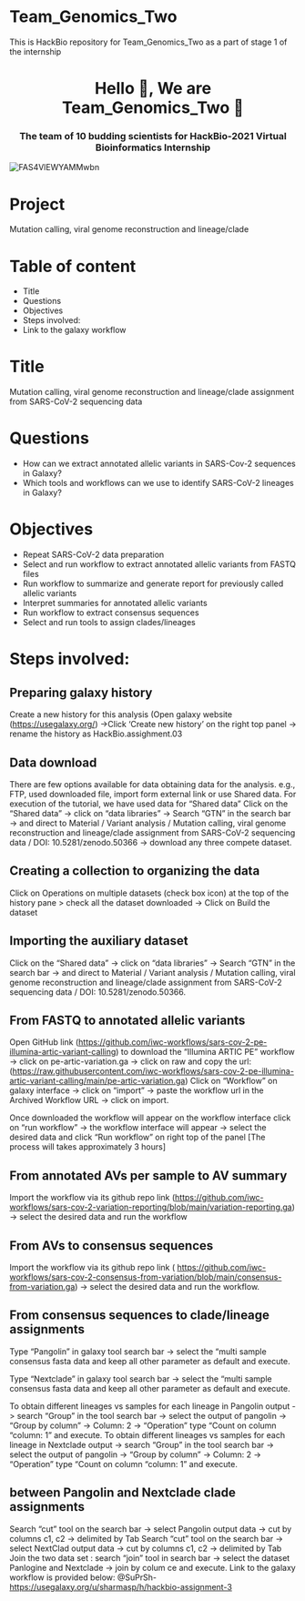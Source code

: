 # Team_Genomics_Two

This is HackBio repository for Team_Genomics_Two as a part of stage 1 of the internship

<h1 align="center">Hello 👋, We are Team_Genomics_Two 👋</h1>
<h3 align="center">The team of 10  budding scientists for HackBio-2021 Virtual Bioinformatics Internship </h3>


![FAS4VlEWYAMMwbn](https://user-images.githubusercontent.com/92309828/139589654-21370596-aef8-4108-8a77-de49bfd94d03.jpg)


# Project
Mutation calling, viral genome reconstruction and lineage/clade 



# Table of content
* Title
* Questions
* Objectives 
* Steps involved:
* Link to the galaxy workflow 


# Title
Mutation calling, viral genome reconstruction and lineage/clade assignment from SARS-CoV-2 sequencing data
# Questions
* How can we extract annotated allelic variants in SARS-Cov-2 sequences in Galaxy?
* Which tools and workflows can we use to identify SARS-CoV-2 lineages in Galaxy?
# Objectives 
* Repeat SARS-CoV-2 data preparation
* Select and run workflow to extract annotated allelic variants from FASTQ files
* Run workflow to summarize and generate report for previously called allelic variants
* Interpret summaries for annotated allelic variants
* Run workflow to extract consensus sequences
* Select and run tools to assign clades/lineages

# Steps involved:
## Preparing galaxy history
Create a new history for this analysis (Open galaxy website (https://usegalaxy.org/) ->Click ‘Create new history’ on the right top panel -> rename the history as HackBio.assighment.03
## Data download
There are few options available for data obtaining data for the analysis. e.g., FTP, used downloaded file, import form external link or use Shared data. For execution of the tutorial, we have used data for “Shared data”
Click on the “Shared data” -> click on “data libraries” -> Search “GTN” in the search bar -> and direct to Material / Variant analysis / Mutation calling, viral genome reconstruction and lineage/clade assignment from SARS-CoV-2 sequencing data / DOI: 10.5281/zenodo.50366 -> download any three compete dataset.




## Creating a collection to organizing the data
Click on Operations on multiple datasets (check box icon) at the top of the history pane > check all the dataset downloaded -> Click on Build the dataset

## Importing the auxiliary dataset
Click on the “Shared data” -> click on “data libraries” -> Search “GTN” in the search bar -> and direct to Material / Variant analysis / Mutation calling, viral genome reconstruction and lineage/clade assignment from SARS-CoV-2 sequencing data / DOI: 10.5281/zenodo.50366.

## From FASTQ to annotated allelic variants
Open GitHub link (https://github.com/iwc-workflows/sars-cov-2-pe-illumina-artic-variant-calling) to download the “Illumina ARTIC PE” workflow -> click on pe-artic-variation.ga -> click on raw and copy the url: (https://raw.githubusercontent.com/iwc-workflows/sars-cov-2-pe-illumina-artic-variant-calling/main/pe-artic-variation.ga)
Click on “Workflow” on galaxy interface -> click on “import” -> paste the workflow url in the Archived Workflow URL -> click on import.

Once downloaded the workflow will appear on the workflow interface click on “run workflow” -> the workflow interface will appear -> select the desired data and click “Run workflow” on right top of the panel [The process will takes approximately 3 hours] 


## From annotated AVs per sample to AV summary
Import the workflow via its github repo link (https://github.com/iwc-workflows/sars-cov-2-variation-reporting/blob/main/variation-reporting.ga) -> select the desired data and run the workflow
## From AVs to consensus sequences
Import the workflow via its github repo link ( https://github.com/iwc-workflows/sars-cov-2-consensus-from-variation/blob/main/consensus-from-variation.ga) -> select the desired data and run the workflow.
## From consensus sequences to clade/lineage assignments
Type “Pangolin” in galaxy tool search bar -> select the “multi sample consensus fasta data and keep all other parameter as default and execute.


Type “Nextclade” in galaxy tool search bar -> select the “multi sample consensus fasta data and keep all other parameter as default and execute.

To obtain different lineages vs samples for each lineage in Pangolin output -> search “Group” in the tool search bar -> select the output of pangolin -> “Group by column” -> Column: 2 -> “Operation” type “Count on column “column: 1” and execute.
To obtain different lineages vs samples for each lineage in Nextclade output -> search “Group” in the tool search bar -> select the output of pangolin -> “Group by column” -> Column: 2 -> “Operation” type “Count on column “column: 1” and execute.
## between Pangolin and Nextclade clade assignments
Search “cut” tool on the search bar -> select Pangolin output data -> cut by columns c1, c2 -> delimited by Tab
Search “cut” tool on the search bar -> select NextClad output data -> cut by columns c1, c2 -> delimited by Tab
Join the two data set : search “join” tool in search bar -> select the dataset Panlogine and Nextclade -> join by colum ce and execute.
Link to the galaxy workflow is provided below:
@SuPrSh- https://usegalaxy.org/u/sharmasp/h/hackbio-assignment-3

